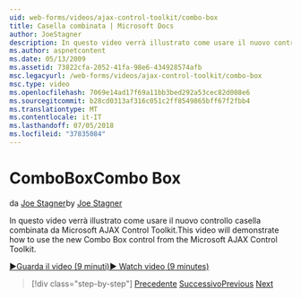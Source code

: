 ```yaml
---
uid: web-forms/videos/ajax-control-toolkit/combo-box
title: Casella combinata | Microsoft Docs
author: JoeStagner
description: In questo video verrà illustrato come usare il nuovo controllo casella combinata da Microsoft AJAX Control Toolkit.
ms.author: aspnetcontent
ms.date: 05/13/2009
ms.assetid: 73822cfa-2052-41fa-98e6-434928574afb
msc.legacyurl: /web-forms/videos/ajax-control-toolkit/combo-box
msc.type: video
ms.openlocfilehash: 7069e14ad17f69a11bb3bed292a53cec82d008e6
ms.sourcegitcommit: b28cd0313af316c051c2ff8549865bff67f2fbb4
ms.translationtype: MT
ms.contentlocale: it-IT
ms.lasthandoff: 07/05/2018
ms.locfileid: "37835084"
---
```

<a name="combo-box"></a><span data-ttu-id="2011b-103">ComboBox</span><span class="sxs-lookup"><span data-stu-id="2011b-103">Combo Box</span></span>
====================
<span data-ttu-id="2011b-104">da [Joe Stagner](https://github.com/JoeStagner)</span><span class="sxs-lookup"><span data-stu-id="2011b-104">by [Joe Stagner](https://github.com/JoeStagner)</span></span>

<span data-ttu-id="2011b-105">In questo video verrà illustrato come usare il nuovo controllo casella combinata da Microsoft AJAX Control Toolkit.</span><span class="sxs-lookup"><span data-stu-id="2011b-105">This video will demonstrate how to use the new Combo Box control from the Microsoft AJAX Control Toolkit.</span></span>

[<span data-ttu-id="2011b-106">&#9654;Guarda il video (9 minuti)</span><span class="sxs-lookup"><span data-stu-id="2011b-106">&#9654; Watch video (9 minutes)</span></span>](https://channel9.msdn.com/Blogs/ASP-NET-Site-Videos/combo-box)

> [!div class="step-by-step"]
> <span data-ttu-id="2011b-107">[Precedente](color-picker.md)
> [Successivo](editor-control.md)</span><span class="sxs-lookup"><span data-stu-id="2011b-107">[Previous](color-picker.md)
[Next](editor-control.md)</span></span>
